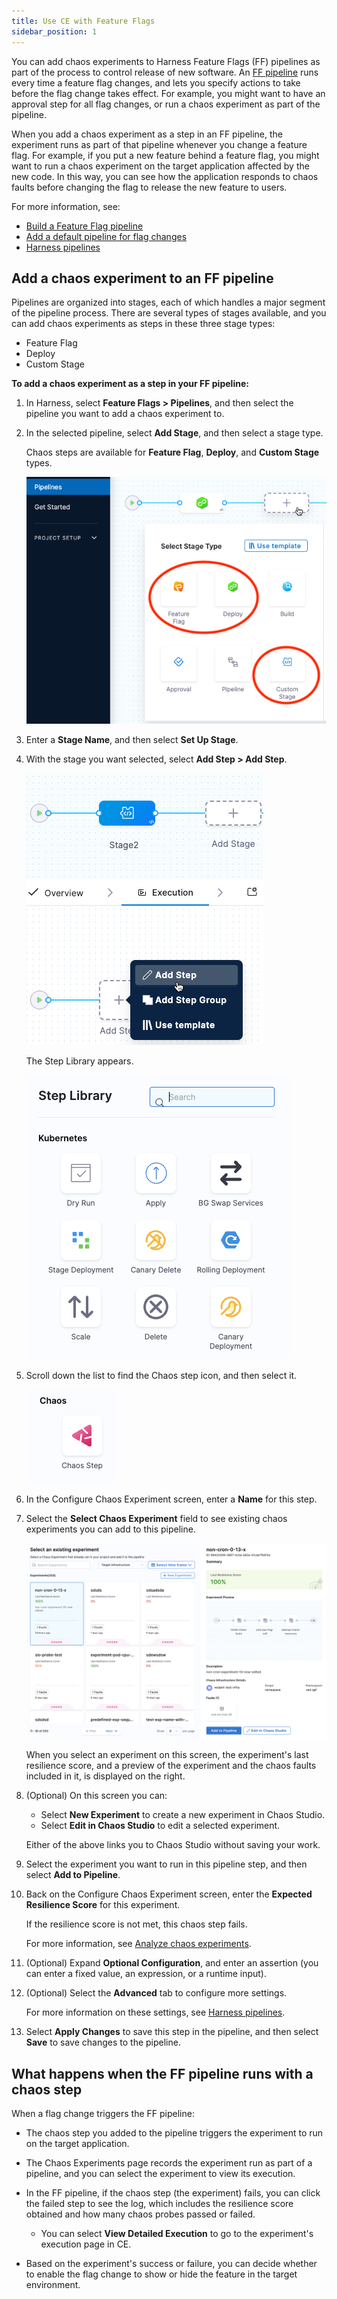 ```yaml
---
title: Use CE with Feature Flags
sidebar_position: 1
---
```


You can add chaos experiments to Harness Feature Flags (FF) pipelines as part of the process to control release of new software. An [FF pipeline](/docs/feature-flags/ff-build-pipeline/build-feature-flag-pipeline) runs every time a feature flag changes, and lets you specify actions to take before the flag change takes effect. For example, you might want to have an approval step for all flag changes, or run a chaos experiment as part of the pipeline.

When you add a chaos experiment as a step in an FF pipeline, the experiment runs as part of that pipeline whenever you change a feature flag. For example, if you put a new feature behind a feature flag, you might want to run a chaos experiment on the target application affected by the new code. In this way, you can see how the application responds to chaos faults before changing the flag to release the new feature to users.

For more information, see: 
* [Build a Feature Flag pipeline](/docs/feature-flags/ff-build-pipeline/build-feature-flag-pipeline)
* [Add a default pipeline for flag changes](/docs/feature-flags/ff-build-pipeline/default-pipeline-ff)
* [Harness pipelines](/docs/category/pipelines)

## Add a chaos experiment to an FF pipeline

Pipelines are organized into stages, each of which handles a major segment of the pipeline process. There are several types of stages available, and you can add chaos experiments as steps in these three stage types:

* Feature Flag
* Deploy
* Custom Stage

**To add a chaos experiment as a step in your FF pipeline:**

1. In Harness, select **Feature Flags > Pipelines**, and then select the pipeline you want to add a chaos experiment to.
1. In the selected pipeline, select **Add Stage**, and then select a stage type.

	Chaos steps are available for **Feature Flag**, **Deploy**, and **Custom Stage** types. 

	![Select a stage screen with Feature Flag, Deploy, and Custom Stage highlighted](./static/pipeline-add-stage.png)

1. Enter a **Stage Name**, and then select **Set Up Stage**.

1. With the stage you want selected, select **Add Step > Add Step**.

	![Add step icon with stage selected](./static/pipeline-add-step.png)

	The Step Library appears.

	![The Step Library showing a few of many available steps](./static/pipeline-step-library.png)

1. Scroll down the list to find the Chaos step icon, and then select it.

	![Chaos step icon](./static/pipeline-chaos-step-icon.png)

1. In the Configure Chaos Experiment screen, enter a **Name** for this step.

1. Select the **Select Chaos Experiment** field to see existing chaos experiments you can add to this pipeline.

	![Select an existing experiment screen grid of experiments and one experiment selected.](./static/pipeline-select-experiment.png)

	When you select an experiment on this screen, the experiment's last resilience score, and a preview of the experiment and the chaos faults included in it, is displayed on the right.

1. (Optional) On this screen you can:
	* Select **New Experiment** to create a new experiment in Chaos Studio. 
	* Select **Edit in Chaos Studio** to edit a selected experiment.

	Either of the above links you to Chaos Studio without saving your work.

1. Select the experiment you want to run in this pipeline step, and then select **Add to Pipeline**.

1. Back on the Configure Chaos Experiment screen, enter the **Expected Resilience Score** for this experiment.

	If the resilience score is not met, this chaos step fails.

	For more information, see [Analyze chaos experiments](/docs/chaos-engineering/configure-chaos-experiments/experiments/create-complex-chaos-experiments#analyze-chaos-experiments).

1. (Optional) Expand **Optional Configuration**, and enter an assertion (you can enter a fixed value, an expression, or a runtime input).

1. (Optional) Select the **Advanced** tab to configure more settings.

	For more information on these settings, see [Harness pipelines](/docs/category/pipelines).

1. Select **Apply Changes** to save this step in the pipeline, and then select **Save** to save changes to the pipeline.

## What happens when the FF pipeline runs with a chaos step

When a flag change triggers the FF pipeline:

* The chaos step you added to the pipeline triggers the experiment to run on the target application.

* The Chaos Experiments page records the experiment run as part of a pipeline, and you can select the experiment to view its execution.

* In the FF pipeline, if the chaos step (the experiment) fails, you can click the failed step to see the log, which includes the resilience score obtained and how many chaos probes passed or failed.
	* You can select **View Detailed Execution** to go to the experiment's execution page in CE.

* Based on the experiment's success or failure, you can decide whether to enable the flag change to show or hide the feature in the target environment.








